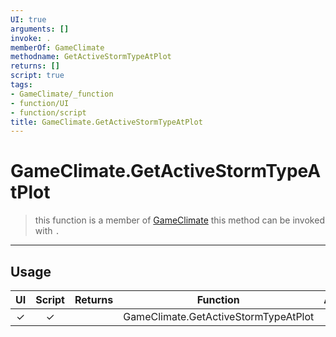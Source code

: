 ```yaml
---
UI: true
arguments: []
invoke: .
memberOf: GameClimate
methodname: GetActiveStormTypeAtPlot
returns: []
script: true
tags:
- GameClimate/_function
- function/UI
- function/script
title: GameClimate.GetActiveStormTypeAtPlot
---
```

# GameClimate.GetActiveStormTypeAtPlot
> this function is a member of [GameClimate](civ-6/lua/GameClimate.md)
> this method can be invoked with `.`
-----
## Usage
|  UI | Script | Returns | Function | Arguments |
|:---:|:------:|-------:|:--------:|:---------|
|✓|✓||GameClimate.GetActiveStormTypeAtPlot||
